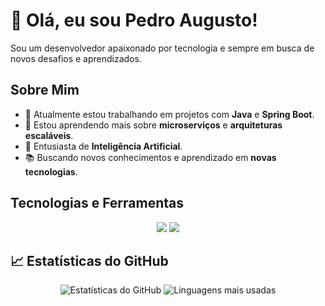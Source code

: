 # 👋 Olá, eu sou Pedro Augusto!

Sou um desenvolvedor apaixonado por tecnologia e sempre em busca de novos desafios e aprendizados.

## Sobre Mim

- 🔭 Atualmente estou trabalhando em projetos com **Java** e **Spring Boot**.
- 🌱 Estou aprendendo mais sobre **microserviços** e **arquiteturas escaláveis**.
- 🤖 Entusiasta de **Inteligência Artificial**.
- 📚 Buscando novos conhecimentos e aprendizado em **novas tecnologias**.


## Tecnologias e Ferramentas

<p align="center">
  <img src="https://img.shields.io/badge/Java-ED8B00?style=for-the-badge&logo=java&logoColor=white" />
  <img src="https://img.shields.io/badge/Spring%20Boot-6DB33F?style=for-the-badge&logo=spring-boot&logoColor=white" />
</p>

## 📈 Estatísticas do GitHub

<p align="center">
  <img src="https://github-readme-stats.vercel.app/api?username=Airesp4&show_icons=true&theme=radical" alt="Estatísticas do GitHub">
  <img src="https://github-readme-stats.vercel.app/api/top-langs/?username=Airesp4&layout=compact&theme=radical" alt="Linguagens mais usadas">
</p>


<!---
Airesp4/Airesp4 is a ✨ special ✨ repository because its `README.md` (this file) appears on your GitHub profile.
You can click the Preview link to take a look at your changes.
--->

